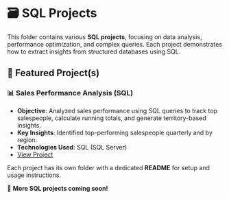 # 🗃️ SQL Projects  

This folder contains various **SQL projects**, focusing on data analysis, performance optimization, and complex queries. Each project demonstrates how to extract insights from structured databases using SQL.  

## 📌 Featured Project(s)  

### 📊 **Sales Performance Analysis (SQL)**  
- **Objective**: Analyzed sales performance using SQL queries to track top salespeople, calculate running totals, and generate territory-based insights.  
- **Key Insights**: Identified top-performing salespeople quarterly and by region.  
- **Technologies Used**: SQL (SQL Server)  
- [View Project](https://github.com/arshrandhawa/SalesPerformanceAnalysis/tree/main)  


Each project has its own folder with a dedicated **README** for setup and usage instructions.  

🚀 **More SQL projects coming soon!**  
